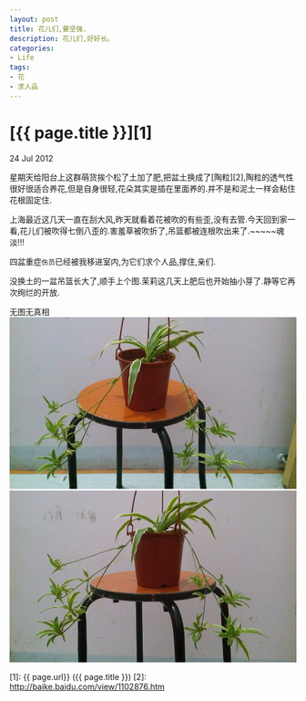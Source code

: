 ```yaml
---
layout: post
title: 花儿们,要坚强.
description: 花儿们,好好长。
categories:
- Life
tags:
- 花
- 求人品
---
```


# [{{ page.title }}][1]

24 Jul 2012

星期天给阳台上这群萌货挨个松了土加了肥,把盆土换成了[陶粒][2],陶粒的透气性很好很适合养花,但是自身很轻,花朵其实是插在里面养的.并不是和泥土一样会粘住花根固定住.

上海最近这几天一直在刮大风,昨天就看着花被吹的有些歪,没有去管.今天回到家一看,花儿们被吹得七倒八歪的.害羞草被吹折了,吊篮都被连根吹出来了.~~~~~魂淡!!!

四盆重症`伤员`已经被我移进室内,为它们求个人品,撑住,亲们.

没换土的一盆吊篮长大了,顺手上个图.茉莉这几天上肥后也开始抽小芽了.静等它再次绚烂的开放.

无图无真相
![Line](/photos/flowersaresick/IMAG0139.jpg)
![Line](/photos/flowersaresick/IMAG0140.jpg)

[1]:    {{ page.url}}  ({{ page.title }})
[2]: http://baike.baidu.com/view/1102876.htm
